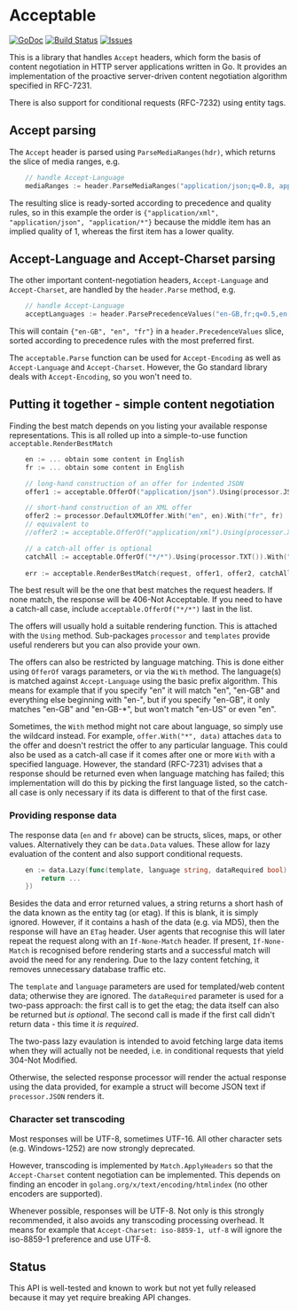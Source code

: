 # Acceptable 

[![GoDoc](https://img.shields.io/badge/api-Godoc-blue.svg)](http://pkg.go.dev/github.com/rickb777/acceptable)
[![Build Status](https://travis-ci.org/rickb777/acceptable.svg?branch=master)](https://travis-ci.org/rickb777/acceptable/builds)
[![Issues](https://img.shields.io/github/issues/rickb777/acceptable.svg)](https://github.com/rickb777/acceptable/issues)

This is a library that handles `Accept` headers, which form the basis of content negotiation in HTTP server applications written in Go. It provides an implementation of the proactive server-driven content negotiation algorithm specified in RFC-7231.

There is also support for conditional requests (RFC-7232) using entity tags.

## Accept parsing

The `Accept` header is parsed using `ParseMediaRanges(hdr)`, which returns the slice of media ranges, e.g.

```go
    // handle Accept-Language
    mediaRanges := header.ParseMediaRanges("application/json;q=0.8, application/xml, application/*;q=0.1")
```

The resulting slice is ready-sorted according to precedence and quality rules, so in this example the order is `{"application/xml", "application/json", "application/*"}` because the middle item has an implied quality of 1, whereas the first item has a lower quality.

## Accept-Language and Accept-Charset parsing

The other important content-negotiation headers, `Accept-Language` and `Accept-Charset`, are handled by the `header.Parse` method, e.g.

```go
    // handle Accept-Language
    acceptLanguages := header.ParsePrecedenceValues("en-GB,fr;q=0.5,en;q=0.8")
```

This will contain `{"en-GB", "en", "fr"}` in a `header.PrecedenceValues` slice, sorted according to precedence rules with the most preferred first.

The `acceptable.Parse` function can be used for `Accept-Encoding` as well as `Accept-Language` and `Accept-Charset`. However, the Go standard library deals with `Accept-Encoding`, so you won't need to.

## Putting it together - simple content negotiation

Finding the best match depends on you listing your available response representations. This is all rolled up into a simple-to-use function `acceptable.RenderBestMatch`

```go
    en := ... obtain some content in English
    fr := ... obtain some content in English

    // long-hand construction of an offer for indented JSON
    offer1 := acceptable.OfferOf("application/json").Using(processor.JSON("  ")).With("en", en).With("fr", fr)

    // short-hand construction of an XML offer
    offer2 := processor.DefaultXMLOffer.With("en", en).With("fr", fr)
    // equivalent to
    //offer2 := acceptable.OfferOf("application/xml").Using(processor.XML()).With("en", en).With("fr", fr)

    // a catch-all offer is optional
    catchAll := acceptable.OfferOf("*/*").Using(processor.TXT()).With("en", en).With("fr", fr)
    
    err := acceptable.RenderBestMatch(request, offer1, offer2, catchAll)
```

The best result will be the one that best matches the request headers. If none match, the response will be 406-Not Acceptable. If you need to have a catch-all case, include `acceptable.OfferOf("*/*")` last in the list.

The offers will usually hold a suitable rendering function. This is attached with the `Using` method. Sub-packages `processor` and `templates` provide useful renderers but you can also provide your own.

The offers can also be restricted by language matching. This is done either using `OfferOf` varags parameters, or via the `With` method. The language(s) is matched against `Accept-Language` using the basic prefix algorithm. This means for example that if you specify "en" it will match "en", "en-GB" and everything else beginning with "en-", but if you specify "en-GB", it only matches "en-GB" and "en-GB-*", but won't match "en-US" or even "en".

Sometimes, the `With` method might not care about language, so simply use the wildcard instead. For example, `offer.With("*", data)` attaches `data` to the offer and doesn't restrict the offer to any particular language. This could also be used as a catch-all case if it comes after one or more `With` with a specified language. However, the standard (RFC-7231) advises that a response should be returned even when language matching has failed; this implementation will do this by picking the first language listed, so the catch-all case is only necessary if its data is different to that of the first case.

### Providing response data

The response data (`en` and `fr` above) can be structs, slices, maps, or other values. Alternatively they can be `data.Data` values. These allow for lazy evaluation of the content and also support conditional requests.

```go
    en := data.Lazy(func(template, language string, dataRequired bool) (data interface{}, meta *data.Metadata, err error) {
        return ...
    })
```

Besides the data and error returned values, a string returns a short hash of the data known as the entity tag (or etag). If this is blank, it is simply ignored. However, if it contains a hash of the data (e.g. via MD5), then the response will have an `ETag` header. User agents that recognise this will later repeat the request along with an `If-None-Match` header. If present, `If-None-Match` is recognised before rendering starts and a successful match will avoid the need for any rendering. Due to the lazy content fetching, it removes unnecessary database traffic etc.

The `template` and `language` parameters are used for templated/web content data; otherwise they are ignored. The `dataRequired` parameter is used for a two-pass approach: the first call is to get the etag; the data itself can also be returned but *is optional*. The second call is made if the first call didn't return data - this time it *is required*.

The two-pass lazy evaulation is intended to avoid fetching large data items when they will actually not be needed, i.e. in conditional requests that yield 304-Not Modified.

Otherwise, the selected response processor will render the actual response using the data provided, for example a struct will become JSON text if `processor.JSON` renders it.

### Character set transcoding

Most responses will be UTF-8, sometimes UTF-16. All other character sets (e.g. Windows-1252) are now strongly deprecated.

However, transcoding is implemented by `Match.ApplyHeaders` so that the `Accept-Charset` content negotiation can be implemented. This depends on finding an encoder in `golang.org/x/text/encoding/htmlindex` (no other encoders are supported).

Whenever possible, responses will be UTF-8. Not only is this strongly recommended, it also avoids any transcoding processing overhead. It means for example that `Accept-Charset: iso-8859-1, utf-8` will ignore the iso-8859-1 preference and use UTF-8.

## Status

This API is well-tested and known to work but not yet fully released because it may yet require breaking API changes.
